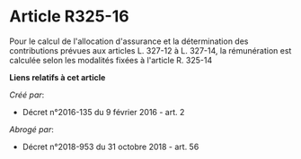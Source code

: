 # Article R325-16

Pour le calcul de l'allocation d'assurance et la détermination des contributions prévues aux articles L. 327-12 à L. 327-14,
la rémunération est calculée selon les modalités fixées à l'article R. 325-14

**Liens relatifs à cet article**

_Créé par_:

  - Décret n°2016-135 du 9 février 2016 - art. 2

_Abrogé par_:

  - Décret n°2018-953 du 31 octobre 2018 - art. 56
